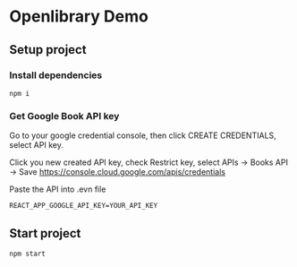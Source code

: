 # Openlibrary Demo

## Setup project

### Install dependencies

```
npm i
```

### Get Google Book API key

Go to your google credential console, then click CREATE CREDENTIALS, select API key.

Click you new created API key, check Restrict key, select APIs -> Books API -> Save
https://console.cloud.google.com/apis/credentials

Paste the API into .evn file

```
REACT_APP_GOOGLE_API_KEY=YOUR_API_KEY
```

## Start project

```
npm start
```
